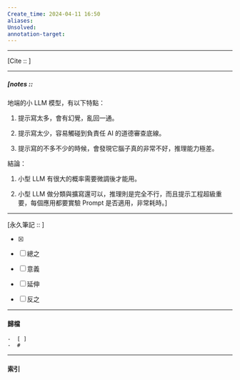```yaml
---
Create_time: 2024-04-11 16:50
aliases: 
Unsolved: 
annotation-target:
---
```


---
[Cite ::  ]

---
##### [notes ::   

地端的小 LLM 模型，有以下特點：

1. 提示寫太多，會有幻覺，亂回一通。

2. 提示寫太少，容易觸碰到負責任 AI 的道德審查底線。

3. 提示寫的不多不少的時候，會發現它腦子真的非常不好，推理能力極差。

結論：

1. 小型 LLM 有很大的概率需要微調後才能用。

2. 小型 LLM 做分類與擴寫還可以，推理則是完全不行，而且提示工程超級重要，每個應用都要實驗 Prompt 是否適用，非常耗時。]


---

[永久筆記 :: ]
	
- [x]

- [ ] 總之

- [ ] 意義

- [ ] 延伸

- [ ] 反之


---
#### 歸檔 
	-  [ ]
	-  #


---
#### 索引
